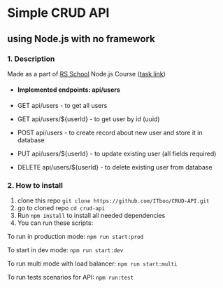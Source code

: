 # Simple CRUD API
## using Node.js with no framework

### 1. Description
Made as a part of [RS School](https://rs.school/nodejs/) Node.js Course ([task link](https://github.com/AlreadyBored/nodejs-assignments/blob/main/assignments/crud-api/assignment.md))

* #### Implemented endpoints: api/users

* GET api/users - to get all users

* GET api/users/${userId} - to get user by id (uuid)

* POST api/users - to create record about new user and store it in database

* PUT api/users/${userId} - to update existing user (all fields required)

* DELETE api/users/${userId} - to delete existing user from database

### 2. How to install
1. clone this repo ` git clone https://github.com/ITboo/CRUD-API.git `
2. go to cloned repo ` cd crud-api `
3. Run ` npm install ` to install all needed dependencies
4. You can run these scripts:

To run in production mode: `npm run start:prod`

To start in dev mode: `npm run start:dev`

To run multi mode with load balancer: `npm run start:multi`

To run tests scenarios for API: `npm run:test`